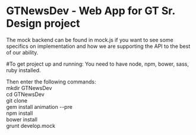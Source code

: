 # GTNewsDev - Web App for GT Sr. Design project

The mock backend can be found in mock.js if you want to see some specifics on implementation and how we are supporting the API to the best of our ability.

#To get project up and running:
You need to have node, npm, bower, sass, ruby installed.

Then enter the following commands:  
mkdir GTNewsDev  
cd GTNewsDev  
git clone  
gem install animation --pre  
npm install  
bower install  
grunt develop.mock  
